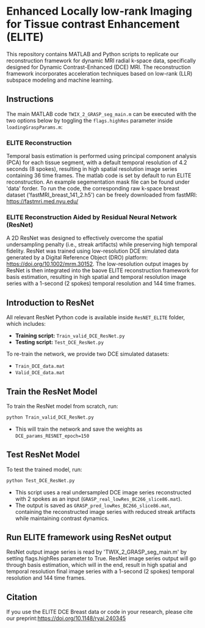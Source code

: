 # Enhanced Locally low-rank Imaging for Tissue contrast Enhancement (ELITE)

This repository contains MATLAB and Python scripts to replicate our reconstruction framework for dynamic MRI radial k-space data, specifically designed for Dynamic Contrast-Enhanced (DCE) MRI. The reconstruction framework incorporates acceleration techniques based on low-rank (LLR) subspace modeling and machine learning. 

## Instructions

The main MATLAB code `TWIX_2_GRASP_seg_main.m` can be executed with the two options below by toggling the `flags.highRes` parameter inside `loadingGraspParams.m`:

### ELITE Reconstruction

Temporal basis estimation is performed using principal component analysis (PCA) for each tissue segment, with a default temporal resolution of 4.2 seconds (8 spokes), resulting in high spatial resolution image series containing 36 time frames. The matlab code is set by default to run ELITE reconstruction. An example segementation mask file can be found under 'data' forder. To run the code, the corresponding raw k-space breast dataset ('fastMRI_breast_141_2.h5') can be freely downloaded from fastMRI: https://fastmri.med.nyu.edu/

### ELITE Reconstruction Aided by Residual Neural Network (ResNet)

A 2D ResNet was designed to effectively overcome the spatial undersampling penalty (i.e., streak artifacts) while preserving high temporal fidelity. ResNet was trained using low-resolution DCE simulated data generated by a Digital Reference Object (DRO) platform: https://doi.org/10.1002/mrm.30152. The low-resolution output images by ResNet is then integrated into the baove ELITE reconstruction framework for basis estimation, resulting in high spatial and temporal resolution image series with a 1-second (2 spokes) temporal resolution and 144 time frames.

## Introduction to ResNet  

All relevant ResNet Python code is available inside `ResNET_ELITE` folder, which includes:

- **Training script:** `Train_valid_DCE_ResNet.py`
- **Testing script:** `Test_DCE_ResNet.py`

To re-train the network, we provide two DCE simulated datasets:

- `Train_DCE_data.mat`
- `Valid_DCE_data.mat`

## Train the ResNet Model

To train the ResNet model from scratch, run:

```bash
python Train_valid_DCE_ResNet.py
```

- This will train the network and save the weights as `DCE_params_RESNET_epoch=150`

## Test ResNet Model

To test the trained model, run:

```bash
python Test_DCE_ResNet.py
```

- This script uses a real undersampled DCE image series reconstructed with 2 spokes as an input (`GRASP_real_lowRes_BC266_slice86.mat`).
- The output is saved as `GRASP_pred_lowRes_BC266_slice86.mat`, containing the reconstructed image series with reduced streak artifacts while maintaining contrast dynamics. 

## Run ELITE framework using ResNet output

ResNet output image series is read by 'TWIX_2_GRASP_seg_main.m' by setting flags.highRes parameter to True. ResNet image series output will go through basis estimation, which will in the end, result in high spatial and temporal resolution final image series with a 1-second (2 spokes) temporal resolution and 144 time frames.

## Citation

If you use the ELITE DCE Breast data or code in your research, please cite our preprint:https://doi.org/10.1148/ryai.240345
